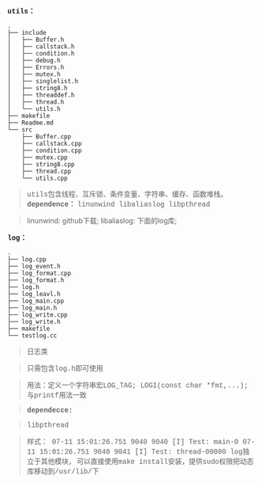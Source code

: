 **<font face="courier new"> utils：</font>**

    .
    ├── include
    │   ├── Buffer.h
    │   ├── callstack.h
    │   ├── condition.h
    │   ├── debug.h
    │   ├── Errors.h
    │   ├── mutex.h
    │   ├── singlelist.h
    │   ├── string8.h
    │   ├── threaddef.h
    │   ├── thread.h
    │   └── utils.h
    ├── makefile
    ├── Readme.md
    └── src
        ├── Buffer.cpp
        ├── callstack.cpp
        ├── condition.cpp
        ├── mutex.cpp
        ├── string8.cpp
        ├── thread.cpp
        └── utils.cpp
    
> <font face="courier new"> utils包含线程、互斥锁、条件变量、字符串、缓存、函数堆栈。</font>
> **<font face="courier new"> dependence：</font>**
> <font face="courier new"> linunwind libaliaslog libpthread </font>

> linunwind: github下载;
> libaliaslog: 下面的log库; 

**<font face="courier new"> log：</font>**

    .
    ├── log.cpp
    ├── log_event.h
    ├── log_format.cpp
    ├── log_format.h
    ├── log.h
    ├── log_leavl.h
    ├── log_main.cpp
    ├── log_main.h
    ├── log_write.cpp
    ├── log_write.h
    ├── makefile
    └── testlog.cc

> <font face="courier new"> 日志类 </font>

> <font face="courier new"> 只需包含log.h即可使用 </font>

> <font face="courier new"> 用法：定义一个字符串宏LOG_TAG; LOGI(const char *fmt,...); 与printf用法一致 </font>

> **<font face="courier new"> dependecce: </font>**

> <font face="courier new"> libpthread </font>

> <font face="courier new"> 样式： </font>
> <font face="courier new"> 07-11 15:01:26.751  9040  9040 [I] Test: main-0 </font>
> <font face="courier new"> 07-11 15:01:26.751  9040  9041 [I] Test: thread-00000 </font>
> <font face="courier new"> log独立于其他模块, 可以直接使用make install安装，提供sudo权限把动态库移动到/usr/lib/下</font>
